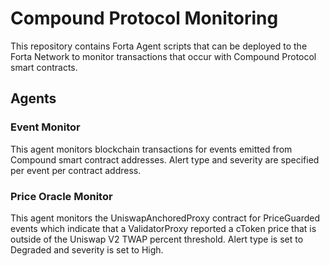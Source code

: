 # Compound Protocol Monitoring

This repository contains Forta Agent scripts that can be deployed to the Forta Network to monitor
transactions that occur with Compound Protocol smart contracts.

## Agents

### Event Monitor

This agent monitors blockchain transactions for events emitted from Compound smart contract
addresses.  Alert type and severity are specified per event per contract address.

### Price Oracle Monitor

This agent monitors the UniswapAnchoredProxy contract for PriceGuarded events which indicate that
a ValidatorProxy reported a cToken price that is outside of the Uniswap V2 TWAP percent threshold.
Alert type is set to Degraded and severity is set to High.
